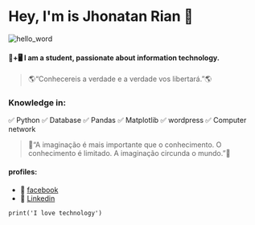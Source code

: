 # Hey, I'm is Jhonatan Rian 👋

![hello_word](https://media1.tenor.com/images/15f0729d004bbf7ecea976b38a1fd8cb/tenor.gif?itemid=18564330)

#### 📒+🖥 I am a student, passionate about information technology.

>🌎“Conhecereis a verdade e a verdade vos libertará.”🌎

### Knowledge in:
✅ Python
✅ Database
✅ Pandas
✅ Matplotlib
✅ wordpress
✅ Computer network

>🔹“A imaginação é mais importante que o conhecimento. O conhecimento é limitado. A imaginação circunda o mundo.”🔹

#### profiles:
* 📲 [facebook](https://www.facebook.com/profile.php?id=100010817372277)
* 📲 [Linkedin](https://www.linkedin.com/in/jhonatan-rian/)

~~~
print('I love technology')
~~~
